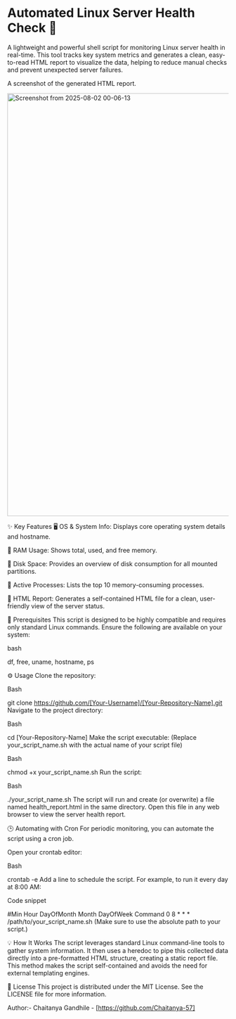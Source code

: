 # Automated Linux Server Health Check 🚀


A lightweight and powerful shell script for monitoring Linux server health in real-time. This tool tracks key system metrics and generates a clean, easy-to-read HTML report to visualize the data, helping to reduce manual checks and prevent unexpected server failures.


A screenshot of the generated HTML report.

<img width="1004" height="962" alt="Screenshot from 2025-08-02 00-06-13" src="https://github.com/user-attachments/assets/29948155-b4d0-4a6a-a3a2-a77d53fff7b8" />




✨ Key Features
🖥️ OS & System Info: Displays core operating system details and hostname.

🧠 RAM Usage: Shows total, used, and free memory.

💾 Disk Space: Provides an overview of disk consumption for all mounted partitions.

🏃 Active Processes: Lists the top 10 memory-consuming processes.

📄 HTML Report: Generates a self-contained HTML file for a clean, user-friendly view of the server status.

🔧 Prerequisites
This script is designed to be highly compatible and requires only standard Linux commands. Ensure the following are available on your system:

bash

df, free, uname, hostname, ps

⚙️ Usage
Clone the repository:

Bash

git clone https://github.com/[Your-Username]/[Your-Repository-Name].git
Navigate to the project directory:

Bash

cd [Your-Repository-Name]
Make the script executable:
(Replace your_script_name.sh with the actual name of your script file)

Bash

chmod +x your_script_name.sh
Run the script:

Bash

./your_script_name.sh
The script will run and create (or overwrite) a file named health_report.html in the same directory. Open this file in any web browser to view the server health report.

🕒 Automating with Cron
For periodic monitoring, you can automate the script using a cron job.

Open your crontab editor:

Bash

crontab -e
Add a line to schedule the script. For example, to run it every day at 8:00 AM:

Code snippet

#Min Hour DayOfMonth Month DayOfWeek Command
0 8 * * * /path/to/your_script_name.sh
(Make sure to use the absolute path to your script.)

💡 How It Works
The script leverages standard Linux command-line tools to gather system information. It then uses a heredoc to pipe this collected data directly into a pre-formatted HTML structure, creating a static report file. This method makes the script self-contained and avoids the need for external templating engines.

📜 License
This project is distributed under the MIT License. See the LICENSE file for more information.

Author:-
Chaitanya Gandhile - [https://github.com/Chaitanya-57]
